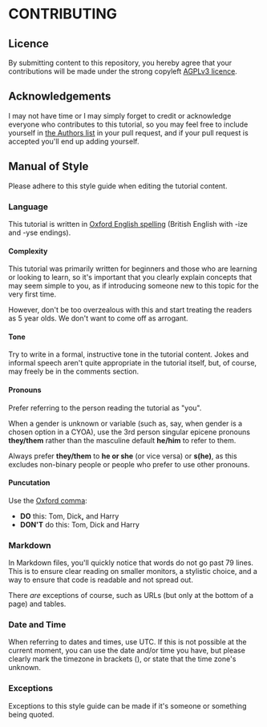 # CONTRIBUTING

## Licence
By submitting content to this repository, you hereby agree that your
contributions will be made under the strong copyleft [AGPLv3 licence].

## Acknowledgements
I may not have time or I may simply forget to credit or acknowledge everyone
who contributes to this tutorial, so you may feel free to include yourself in
[the Authors list](./docs/about/index.md) in your pull request, and if your
pull request is accepted you'll end up adding yourself.

## Manual of Style
Please adhere to this style guide when editing the tutorial content.

### Language
This tutorial is written in [Oxford English spelling] (British English
with -ize and -yse endings).

#### Complexity
This tutorial was primarily written for beginners and those who are learning or
looking to learn, so it's important that you clearly explain concepts that may
seem simple to you, as if introducing someone new to this topic for the very
first time.

However, don't be too overzealous with this and start treating the readers as 5
year olds. We don't want to come off as arrogant.

#### Tone
Try to write in a formal, instructive tone in the tutorial content. Jokes and
informal speech aren't quite appropriate in the tutorial itself, but, of
course, may freely be in the comments section.

#### Pronouns
Prefer referring to the person reading the tutorial as "you".

When a gender is unknown or variable (such as, say, when gender is a chosen
option in a CYOA), use the 3rd person singular epicene pronouns **they/them**
rather than the masculine default **he/him** to refer to them.

Always prefer **they/them** to **he or she** (or vice versa) or **s(he)**,
as this excludes non-binary people or people who prefer to use other pronouns.

#### Puncutation
Use the [Oxford comma]:

* **DO** this: Tom, Dick<b>,</b> and Harry
* **DON'T** do this: Tom, Dick and Harry

### Markdown
In Markdown files, you'll quickly notice that words do not go past 79 lines.
This is to ensure clear reading on smaller monitors, a stylistic choice, and a
way to ensure that code is readable and not spread out.

There *are* exceptions of course, such as URLs (but only at the bottom of a
page) and tables.

### Date and Time
When referring to dates and times, use UTC. If this is not possible at the
current moment, you can use the date and/or time you have, but please clearly
mark the timezone in brackets (), or state that the time zone's unknown.

### Exceptions
Exceptions to this style guide can be made if it's someone or something being
quoted.

<!-- URLs -->
[Oxford English spelling]: https://en.wikipedia.org/wiki/Oxford_spelling
[AGPLv3 licence]: ./LICENSE
[Oxford comma]: https://en.wikipedia.org/wiki/Serial_comma
